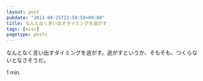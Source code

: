 ```yaml
---
layout: post
pubdate: "2013-04-25T23:59:59+09:00"
title: なんとなく言い出すタイミングを逃がす
tags: [misc]
pagetype: posts
---
```

なんとなく言い出すタイミングを逃がす。逃がすというか、そもそも、つくらないとなさそうだ。

1 min.
